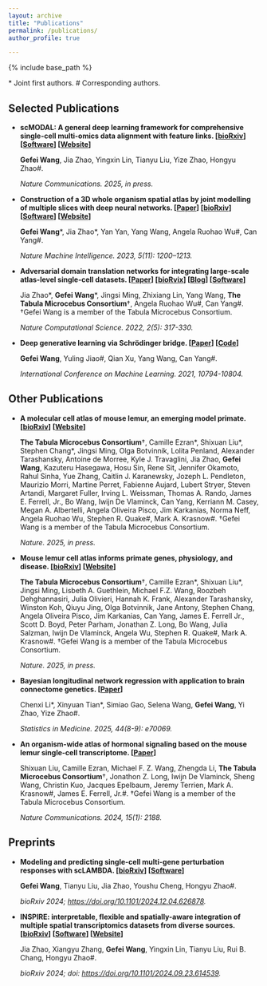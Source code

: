 ```yaml
---
layout: archive
title: "Publications"
permalink: /publications/
author_profile: true

---
```


{% include base_path %}


\* Joint first authors. # Corresponding authors.

## Selected Publications

- **scMODAL: A general deep learning framework for comprehensive single-cell multi-omics data alignment with feature links. \[[bioRxiv](https://doi.org/10.1101/2024.10.01.616142)\] \[[Software](https://github.com/gefeiwang/scMODAL)\] \[[Website](https://scmodal-tutorial.readthedocs.io/en/latest/)\]**

  **Gefei Wang**, Jia Zhao, Yingxin Lin, Tianyu Liu, Yize Zhao, Hongyu Zhao#.

  *Nature Communications. 2025, in press.*

- **Construction of a 3D whole organism spatial atlas by joint modelling of multiple slices with deep neural networks. \[[Paper](https://www.nature.com/articles/s42256-023-00734-1)\] \[[bioRxiv](https://doi.org/10.1101/2023.02.02.526814)\] \[[Software](https://github.com/YangLabHKUST/STitch3D)\] \[[Website](https://stitch3d-tutorial.readthedocs.io/en/latest/index.html)\]**

  **Gefei Wang**\*, Jia Zhao\*, Yan Yan, Yang Wang, Angela Ruohao Wu#, Can Yang#.
  
  *Nature Machine Intelligence. 2023, 5(11): 1200–1213.*

- **Adversarial domain translation networks for integrating large-scale atlas-level single-cell datasets. \[[Paper](https://www.nature.com/articles/s43588-022-00251-y)\] \[[bioRvix](https://doi.org/10.1101/2021.11.16.468892)\] \[[Blog](https://communities.springernature.com/posts/adversarial-domain-translation-networks-for-integrating-large-scale-atlas-level-single-cell-datasets)\] \[[Software](https://github.com/YangLabHKUST/Portal)\]**

  Jia Zhao\*, **Gefei Wang**\*, Jingsi Ming, Zhixiang Lin, Yang Wang, **The Tabula Microcebus Consortium**†, Angela Ruohao Wu#, Can Yang#. †Gefei Wang is a member of the Tabula Microcebus Consortium.

  *Nature Computational Science. 2022, 2(5): 317-330.*

- **Deep generative learning via Schrödinger bridge. \[[Paper](https://proceedings.mlr.press/v139/wang21l.html)\] \[[Code](https://github.com/YangLabHKUST/DGLSB)\]**

  **Gefei Wang**, Yuling Jiao#, Qian Xu, Yang Wang, Can Yang#.

  *International Conference on Machine Learning. 2021, 10794-10804.*

## Other Publications

- **A molecular cell atlas of mouse lemur, an emerging model primate. \[[bioRxiv](https://doi.org/10.1101/2021.12.12.469460)\] \[[Website](https://tabula-microcebus.ds.czbiohub.org/)\]**
  
  **The Tabula Microcebus Consortium**†, Camille Ezran\*, Shixuan Liu\*, Stephen Chang\*, Jingsi Ming, Olga Botvinnik, Lolita Penland, Alexander Tarashansky, Antoine de Morree, Kyle J. Travaglini, Jia Zhao, **Gefei Wang**, Kazuteru Hasegawa, Hosu Sin, Rene Sit, Jennifer Okamoto, Rahul Sinha, Yue Zhang, Caitlin J. Karanewsky, Jozeph L. Pendleton, Maurizio Morri, Martine Perret, Fabienne Aujard, Lubert Stryer, Steven Artandi, Margaret Fuller, Irving L. Weissman, Thomas A. Rando, James E. Ferrell, Jr., Bo Wang, Iwijn De Vlaminck, Can Yang, Kerriann M. Casey, Megan A. Albertelli, Angela Oliveira Pisco, Jim Karkanias, Norma Neff, Angela Ruohao Wu, Stephen R. Quake#, Mark A. Krasnow#. †Gefei Wang is a member of the Tabula Microcebus Consortium.
  
  *Nature. 2025, in press.*
 
- **Mouse lemur cell atlas informs primate genes, physiology, and disease. \[[bioRxiv](https://doi.org/10.1101/2022.08.06.503035)\] \[[Website](https://tabula-microcebus.ds.czbiohub.org/)\]**
  
  **The Tabula Microcebus Consortium**†, Camille Ezran\*, Shixuan Liu\*, Jingsi Ming, Lisbeth A. Guethlein, Michael F.Z. Wang, Roozbeh Dehghannasiri, Julia Olivieri, Hannah K. Frank, Alexander Tarashansky, Winston Koh, Qiuyu Jing, Olga Botvinnik, Jane Antony, Stephen Chang, Angela Oliveira Pisco, Jim Karkanias, Can Yang, James E. Ferrell Jr., Scott D. Boyd, Peter Parham, Jonathan Z. Long, Bo Wang, Julia Salzman, Iwijn De Vlaminck, Angela Wu, Stephen R. Quake#, Mark A. Krasnow#. †Gefei Wang is a member of the Tabula Microcebus Consortium.
  
  *Nature. 2025, in press.*
  
- **Bayesian longitudinal network regression with application to brain connectome genetics. \[[Paper](https://doi.org/10.1002/sim.70069)\]**
  
  Chenxi Li\*, Xinyuan Tian\*, Simiao Gao, Selena Wang, **Gefei Wang**, Yi Zhao, Yize Zhao#.
  
  *Statistics in Medicine. 2025, 44(8-9): e70069.*

- **An organism-wide atlas of hormonal signaling based on the mouse lemur single-cell transcriptome. \[[Paper](https://www.nature.com/articles/s41467-024-46070-9)\]**
  
  Shixuan Liu, Camille Ezran, Michael F. Z. Wang, Zhengda Li, **The Tabula Microcebus Consortium**†, Jonathon Z. Long, Iwijn De Vlaminck, Sheng Wang, Christin Kuo, Jacques Epelbaum, Jeremy Terrien, Mark A. Krasnow#, James E. Ferrell, Jr.#. †Gefei Wang is a member of the Tabula Microcebus Consortium.
  
  *Nature Communications. 2024, 15(1): 2188.*

## Preprints

- **Modeling and predicting single-cell multi-gene perturbation responses with scLAMBDA. \[[bioRxiv](https://doi.org/10.1101/2024.12.04.626878)\] \[[Software](https://github.com/gefeiwang/scLAMBDA)\]**

  **Gefei Wang**, Tianyu Liu, Jia Zhao, Youshu Cheng, Hongyu Zhao#.

  *bioRxiv 2024; https://doi.org/10.1101/2024.12.04.626878.*
  
- **INSPIRE: interpretable, flexible and spatially-aware integration of multiple spatial transcriptomics datasets from diverse sources. \[[bioRxiv](https://doi.org/10.1101/2024.09.23.614539)\] \[[Software](https://github.com/jiazhao97/INSPIRE)\] \[[Website](https://inspire-tutorial.readthedocs.io/en/latest/)\]**

  Jia Zhao, Xiangyu Zhang, **Gefei Wang**, Yingxin Lin, Tianyu Liu, Rui B. Chang, Hongyu Zhao#.

  *bioRxiv 2024; doi: https://doi.org/10.1101/2024.09.23.614539.*

